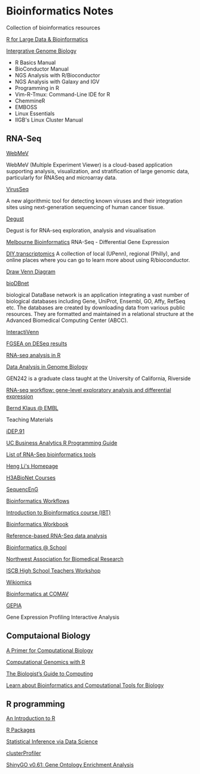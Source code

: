 # Bioinformatics Notes
Collection of bioinformatics resources 

[R for Large Data & Bioinformatics](http://faculty.washington.edu/kenrice/bigr/)

[Intergrative Genome Biology](http://manuals.bioinformatics.ucr.edu)

- R Basics Manual
- BioConductor Manual
- NGS Analysis with R/Bioconductor
- NGS Analysis with Galaxy and IGV
- Programming in R
- Vim-R-Tmux: Command-Line IDE for R
- ChemmineR 
- EMBOSS
- Linux Essentials
- IIGB's Linux Cluster Manual

## RNA-Seq

[WebMeV](http://mev.tm4.org/#/welcome)

WebMeV (Multiple Experiment Viewer) is a cloud-based application supporting analysis, visualization, and stratification of large genomic data, particularly for RNASeq and microarray data.

[VirusSeq](https://odin.mdacc.tmc.edu/~xsu1/VirusSeq.html)

A new algorithmic tool for detecting known viruses
and their integration sites using next-generation
sequencing of human cancer tissue.

[Degust](https://degust.erc.monash.edu)

Degust is for RNA-seq exploration, analysis and visualisation

[Melbourne Bioinformatics](https://melbournebioinformatics.github.io/MelBioInf_docs/tutorials/rna_seq_dge_basic/rna_seq_basic_tutorial/)
RNA-Seq - Differential Gene Expression

[DIY.transcriptomics](http://diytranscriptomics.com/help)
A collection of local (UPenn), regional (Philly), and online places where you can go to learn more about using R/bioconductor.

[Draw Venn Diagram](http://bioinformatics.psb.ugent.be/webtools/Venn/)

[bioDBnet](https://biodbnet-abcc.ncifcrf.gov)

biological DataBase network is an application integrating a vast number of biological databases including Gene, UniProt, Ensembl, GO, Affy, RefSeq etc. The databases are created by downloading data from various public resources. They are formatted and maintained in a relational structure at the Advanced Biomedical Computing Center (ABCC).

[InteractiVenn](http://www.interactivenn.net)

[FGSEA on DESeq results](https://stephenturner.github.io/deseq-to-fgsea/)

[RNA-seq analysis in R](https://bioinformatics-core-shared-training.github.io/RNAseq-R/rna-seq-gene-set-testing.nb.html)

[Data Analysis in Genome Biology](https://girke.bioinformatics.ucr.edu/GEN242/)

GEN242 is a graduate class taught at the University of California, Riverside

[RNA-seq workflow: gene-level exploratory analysis and differential expression](http://master.bioconductor.org/packages/release/workflows/vignettes/rnaseqGene/inst/doc/rnaseqGene.html#annotating-and-exporting-results)

[Bernd Klaus @ EMBL](https://www.huber.embl.de/users/klaus/teaching.html#differential_expression_analysis_of_rna-seq_data_with_deseq2)

Teaching Materials

[iDEP.91](http://bioinformatics.sdstate.edu/idep/)

[UC Business Analytics R Programming Guide](http://uc-r.github.io/introduction)

[List of RNA-Seq bioinformatics tools](https://en.m.wikipedia.org/wiki/List_of_RNA-Seq_bioinformatics_tools)

[Heng Li's Homepage](http://lh3lh3.users.sourceforge.net)

[H3ABioNet Courses](https://h3abionet.org/training/bioinformaticseducation)

[SequencEnG](http://education.knoweng.org/sequenceng/#)

[Bioinformatics Workflows](https://h3abionet.org/tools-and-services/workflows)

[Introduction to Bioinformatics course (IBT)](https://training.h3abionet.org/IBT_2017/?page_id=622)

[Bioinformatics Workbook](https://bioinformaticsworkbook.org/#gsc.tab=0)

[Reference-based RNA-Seq data analysis](https://training.galaxyproject.org/training-material/topics/transcriptomics/tutorials/ref-based/tutorial.html)

[Bioinformatics @ School](http://www.bioinformaticaindeklas.nl/en/)

[Northwest Association for Biomedical Research](https://www.nwabr.org/teacher-center/introductory-bioinformatics-genetic-testing#resources)

[ISCB High School Teachers Workshop](https://www.iscb.org/workshop-high-school-teachers-ismb2014)

[Wikiomics](https://openwetware.org/wiki/Wikiomics)

[Bioinformatics at COMAV](https://bioinf.comav.upv.es/courses/sequence_analysis/index.html)

[GEPIA](http://gepia.cancer-pku.cn/index.html)

Gene Expression Profiling Interactive Analysis 

## Computaional Biology

[A Primer for Computational Biology](https://open.oregonstate.education/computationalbiology/)

[Computational Genomics with R](http://compgenomr.github.io/book/)

[The Biologist’s Guide to Computing](http://book.biologistsguide2computing.com/en/stable/)

[Learn about Bioinformatics and Computational Tools for Biology](http://barc.wi.mit.edu/education/)

## R programming 
[An Introduction to R](https://cran.r-project.org/doc/manuals/r-release/R-intro.html)

[R Packages](https://r-pkgs.org)

[Statistical Inference via Data Science](https://moderndive.com/index.html)

[clusterProfiler](http://yulab-smu.top/clusterProfiler-book/index.html)

[ShinyGO v0.61: Gene Ontology Enrichment Analysis](http://bioinformatics.sdstate.edu/go/)












